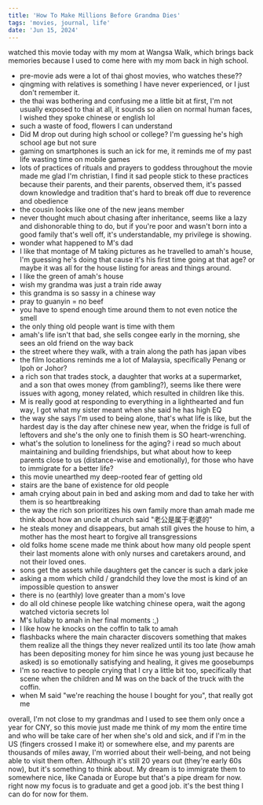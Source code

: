```yaml
---
title: 'How To Make Millions Before Grandma Dies'
tags: 'movies, journal, life'
date: 'Jun 15, 2024'
---
```


watched this movie today with my mom at Wangsa Walk, which brings back memories because I used to come here with my mom back in high school.

- pre-movie ads were a lot of thai ghost movies, who watches these??
- qingming with relatives is something I have never experienced, or I just don't remember it.
- the thai was bothering and confusing me a little bit at first, I'm not usually exposed to thai at all, it sounds so alien on normal human faces, I wished they spoke chinese or english lol
- such a waste of food, flowers I can understand
- Did M drop out during high school or college? I'm guessing he's high school age but not sure
- gaming on smartphones is such an ick for me, it reminds me of my past life wasting time on mobile games
- lots of practices of rituals and prayers to goddess throughout the movie made me glad I'm christian, I find it sad people stick to these practices because their parents, and their parents, observed them, it's passed down knowledge and tradition that's hard to break off due to reverence and obedience
- the cousin looks like one of the new jeans member
- never thought much about chasing after inheritance, seems like a lazy and dishonorable thing to do, but if you're poor and wasn't born into a good family that's well off, it's understandable, my privilege is showing.
- wonder what happened to M's dad
- I like that montage of M taking pictures as he travelled to amah's house, I'm guessing he's doing that cause it's his first time going at that age? or maybe it was all for the house listing for areas and things around.
- I like the green of amah's house
- wish my grandma was just a train ride away
- this grandma is so sassy in a chinese way
- pray to guanyin = no beef
- you have to spend enough time around them to not even notice the smell
- the only thing old people want is time with them
- amah's life isn't that bad, she sells congee early in the morning, she sees an old friend on the way back
- the street where they walk, with a train along the path has japan vibes
- the film locations reminds me a lot of Malaysia, specifically Penang or Ipoh or Johor?
- a rich son that trades stock, a daughter that works at a supermarket, and a son that owes money (from gambling?), seems like there were issues with agong, money related, which resulted in children like this.
- M is really good at responding to everything in a lighthearted and fun way, I got what my sister meant when she said he has high EQ
- the way she says I'm used to being alone, that's what life is like, but the hardest day is the day after chinese new year, when the fridge is full of leftovers and she's the only one to finish them is SO heart-wrenching.
- what's the solution to loneliness for the aging? i read so much about maintaining and building friendships, but what about how to keep parents close to us (distance-wise and emotionally), for those who have to immigrate for a better life?
- this movie unearthed my deep-rooted fear of getting old
- stairs are the bane of existence for old people
- amah crying about pain in bed and asking mom and dad to take her with them is so heartbreaking
- the way the rich son prioritizes his own family more than amah made me think about how an uncle at church said "老公是属于老婆的"
- he steals money and disappears, but amah still gives the house to him, a mother has the most heart to forgive all transgressions
- old folks home scene made me think about how many old people spent their last moments alone with only nurses and caretakers around, and not their loved ones.
- sons get the assets while daughters get the cancer is such a dark joke
- asking a mom which child / grandchild they love the most is kind of an impossible question to answer
- there is no (earthly) love greater than a mom's love
- do all old chinese people like watching chinese opera, wait the agong watched victoria secrets lol
- M's lullaby to amah in her final moments :,)
- I like how he knocks on the coffin to talk to amah
- flashbacks where the main character discovers something that makes them realize all the things they never realized until its too late (how amah has been depositing money for him since he was young just because he asked) is so emotionally satisfying and healing, it gives me goosebumps
- I'm so reactive to people crying that I cry a little bit too, specifically that scene when the children and M was on the back of the truck with the coffin.
- when M said "we're reaching the house I bought for you", that really got me

overall, I'm not close to my grandmas and I used to see them only once a year for CNY, so this movie just made me think of my mom the entire time and who will be take care of her when she's old and sick, and if I'm in the US (fingers crossed I make it) or somewhere else, and my parents are thousands of miles away, I'm worried about their well-being, and not being able to visit them often. Although it's still 20 years out (they're early 60s now), but it's something to think about. My dream is to immigrate them to somewhere nice, like Canada or Europe but that's a pipe dream for now. right now my focus is to graduate and get a good job. it's the best thing I can do for now for them.
